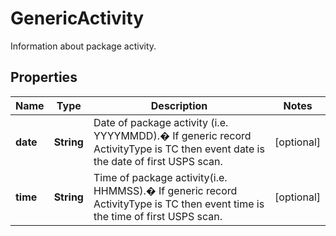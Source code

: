 

# GenericActivity

Information about package activity.

## Properties

| Name | Type | Description | Notes |
|------------ | ------------- | ------------- | -------------|
|**date** | **String** | Date of package activity (i.e. YYYYMMDD).� If generic record ActivityType is TC then event date is the date of first USPS scan. |  [optional] |
|**time** | **String** | Time of package activity(i.e. HHMMSS).� If generic record ActivityType is TC then event time is the time of first USPS scan. |  [optional] |



